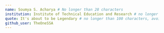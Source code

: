 ```yaml
---
name: Soumya S. Acharya # No longer than 28 characters
institution: Institute of Technical Education and Research # no longer than 58 characters
quote: It's about to be Legendary # no longer than 100 characters, avoid using quotes(") to guarantee the format remains the same.
github_user: TheOneSSA
---
```

